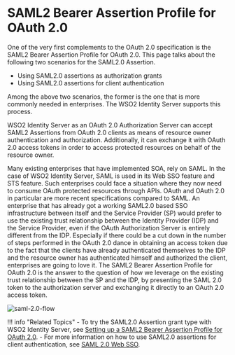 # SAML2 Bearer Assertion Profile for OAuth 2.0

One of the very first complements to the OAuth 2.0 specification is the
SAML2 Bearer Assertion Profile for OAuth 2.0. This page talks about the
following two scenarios for the SAML2.0 Assertion.

-   Using SAML2.0 assertions as authorization grants
-   Using SAML2.0 assertions for client authentication

Among the above two scenarios, the former is the one that is more
commonly needed in enterprises. The WSO2 Identity Server supports this
process.

WSO2 Identity Server as an OAuth 2.0 Authorization Server can accept
SAML2 Assertions from OAuth 2.0 clients as means of resource owner
authentication and authorization. Additionally, it can exchange it with
OAuth 2.0 access tokens in order to access protected resources on behalf
of the resource owner.

Many existing enterprises that have implemented SOA, rely on SAML. In
the case of WSO2 Identity Server, SAML is used in its Web SSO feature
and STS feature. Such enterprises could face a situation where they now
need to consume OAuth protected resources through APIs. OAuth and OAuth
2.0 in particular are more recent specifications compared to SAML. An
enterprise that has already got a working SAML2.0 based SSO
infrastructure between itself and the Service Provider (SP) would prefer
to use the existing trust relationship between the Identity Provider
(IDP) and the Service Provider, even if the OAuth Authorization Server
is entirely different from the IDP. Especially if there could be a cut
down in the number of steps performed in the OAuth 2.0 dance in
obtaining an access token due to the fact that the clients have already
authenticated themselves to the IDP and the resource owner has
authenticated himself and authorized the client, enterprises are going
to love it. The SAML2 Bearer Assertion Profile for OAuth 2.0 is the
answer to the question of how we leverage on the existing trust
relationship between the SP and the IDP, by presenting the SAML 2.0
token to the authorization server and exchanging it directly to an OAuth
2.0 access token.

![saml-2.0-flow]( ../assets/img/using-wso2-identity-server/saml-2.0-flow.jpg)

!!! info "Related Topics"
	-   To try the SAML2.0 Assertion grant type with WSO2 Identity Server,
	    see [Setting up a SAML2 Bearer Assertion Profile for OAuth
	    2.0](../../learn/setting-up-a-saml2-bearer-assertion-profile-for-oauth-2.0).
	-   For more information on how to use SAML2.0 assertions for client
	    authentication, see [SAML 2.0 Web SSO](../../learn/saml-2.0-web-sso).
